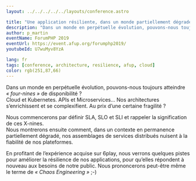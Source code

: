 ```yaml
---
layout: ../../../../../layouts/conference.astro

title: "Une application résiliente, dans un monde partiellement dégradé"
description: "Dans un monde en perpétuelle évolution, pouvons-nous toujours atteindre « four-nines » de disponibilité ? Cloud et Kubernetes. APIs et Microservices… Nos architectures s’enrichissent et se complexifient. Au prix d’une certaine fragilité ?"
author: p_martin
eventName: ForumPHP 2019
eventUrl: https://event.afup.org/forumphp2019/
youtubeId: U7wuMyv8YzA

lang: fr
tags: [conference, architecture, resilience, afup, cloud]
color: rgb(251,87,66)
---
```


Dans un monde en perpétuelle évolution, pouvons-nous toujours atteindre *« four-nines »* de disponibilité ?  
Cloud et Kubernetes. APIs et Microservices… Nos architectures s’enrichissent et se complexifient. Au prix d’une certaine fragilité ?

Nous commencerons par définir SLA, SLO et SLI et rappeler la signification de ces X-nines.  
Nous montrerons ensuite comment, dans un contexte en permanence partiellement dégradé, nos assemblages de services distribués nuisent à la fiabilité de nos plateformes.

En profitant de l’expérience acquise sur 6play, nous verrons quelques pistes pour améliorer la résilience de nos applications, pour qu’elles répondent à nouveau aux besoins de notre public. Nous prononcerons peut-être même le terme de *« Chaos Engineering »* ;-)
